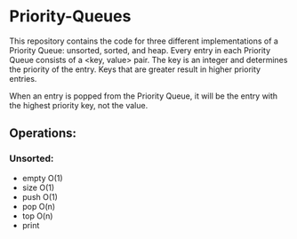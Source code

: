 # Priority-Queues

This repository contains the code for three different implementations of a Priority Queue: unsorted, sorted, and heap. 
Every entry in each Priority Queue consists of a <key, value> pair. The key is an integer and determines the priority of the entry. Keys that are greater result in higher priority entries. 

When an entry is popped from the Priority Queue, it will be the entry with the highest priority key, not the value.

Operations:
-----------
  ### Unsorted: ###
  - empty O(1)
  - size O(1)
  - push O(1)
  - pop O(n)
  - top O(n)
  - print
